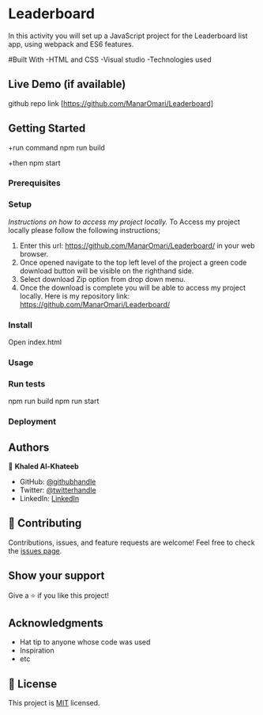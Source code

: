 # Leaderboard

In this activity you will set up a JavaScript project for the Leaderboard list app, using webpack and ES6 features.

#Built With
-HTML and CSS
-Visual studio
-Technologies used

## Live Demo (if available)
github repo link 
[https://github.com/ManarOmari/Leaderboard]

## Getting Started

+run command npm run build

+then npm start

### Prerequisites

### Setup
*Instructions on how to access my project locally.*
 To Access my project locally please follow the following instructions;
1. Enter this url: https://github.com/ManarOmari/Leaderboard/ in your web browser.
2. Once opened navigate to the top left level of the project a green code download button will be visible on the righthand side.
3. Select download Zip option from drop down menu.
4. Once the download is complete you will be able to access my project locally.
Here is my repository link: https://github.com/ManarOmari/Leaderboard/

### Install
Open index.html
### Usage

### Run tests
npm run build 
npm run start
### Deployment

## Authors

👤 **Khaled Al-Khateeb**

- GitHub: [@githubhandle](https://github.com/Khaled-AlKhateeb)
- Twitter: [@twitterhandle](https://twitter.com/KhaledA93751489)
- LinkedIn: [LinkedIn](https://www.linkedin.com/in/khaled-al-khateeb-3a1013247/)

## 🤝 Contributing

Contributions, issues, and feature requests are welcome!
Feel free to check the [issues page](../../issues/).

## Show your support

Give a ⭐️ if you like this project!

## Acknowledgments

- Hat tip to anyone whose code was used
- Inspiration
- etc

## 📝 License

This project is [MIT](./MIT.md) licensed.